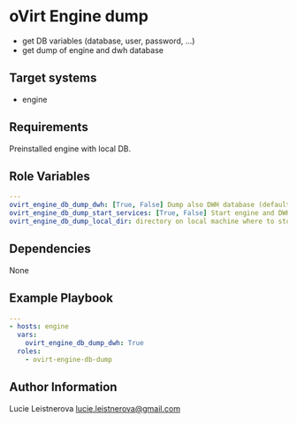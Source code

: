 oVirt Engine dump
=================

- get DB variables (database, user, password, ...)
- get dump of engine and dwh database

Target systems
--------------

* engine

Requirements
------------

Preinstalled engine with local DB.

Role Variables
--------------

```yaml
---
ovirt_engine_db_dump_dwh: [True, False] Dump also DWH database (default: False)
ovirt_engine_db_dump_start_services: [True, False] Start engine and DWH service after dump (default: True)
ovirt_engine_db_dump_local_dir: directory on local machine where to store files (default: engine_dump in playbook directory)  
```

Dependencies
------------

None

Example Playbook
----------------

```yaml
---
- hosts: engine
  vars:
    ovirt_engine_db_dump_dwh: True
  roles:
    - ovirt-engine-db-dump
```

Author Information
------------------

Lucie Leistnerova
lucie.leistnerova@gmail.com
